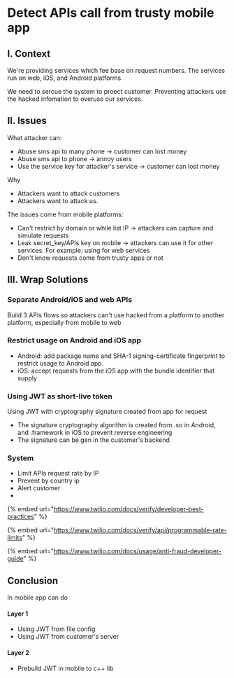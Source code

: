 # Detect APIs call from trusty mobile app

## I. Context

We're providing services which fee base on request numbers. The services run on web, iOS,  and Android platforms. 

We need to sercue the system to proect customer. Preventing attackers use the hacked infomation to overuse our services.

## II. Issues

What attacker can:

* Abuse sms api to many phone -&gt; customer can lost money
* Abuse sms api to phone -&gt; annoy users
* Use the service key for attacker's service -&gt; customer can lost money

Why 

* Attackers want to attack customers
* Attackers want to attack us.

The issues come from mobile platforms:

* Can't restrict by domain or while list IP -&gt; attackers can capture and simulate requests 
* Leak secret\_key/APIs key on mobile -&gt; attackers can use it for other services. For example: using for web services
* Don't know requests come from trusty apps or not

## III. Wrap Solutions

### Separate Android/iOS and web APIs

Build 3 APIs flows so attackers can't use hacked from a platform to another platform, especially from mobile to web 

### Restrict usage on Android and iOS app

* Android: add package name and SHA-1 signing-certificate fingerprint to restrict usage to  Android app.
* iOS: accept requests from the iOS app with the bundle identifier that supply

### Using JWT as short-live token

Using JWT with cryptography signature created from app for request

* The signature cryptography algorithm is created from .so in Android, and .framework in iOS to prevent reverse engineering
* The signature can be gen in the customer's backend



### System

* Limit APIs request rate by IP
* Prevent by country ip
* Alert customer 
* 
{% embed url="https://www.twilio.com/docs/verify/developer-best-practices" %}

{% embed url="https://www.twilio.com/docs/verify/api/programmable-rate-limits" %}

{% embed url="https://www.twilio.com/docs/usage/anti-fraud-developer-guide" %}



## Conclusion

In mobile app can do

#### Layer 1

* Using JWT from file config
* Using JWT from customer's server 

#### Layer 2

* Prebuild JWT in mobile to c++ lib

